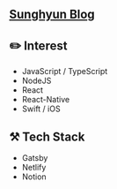 ## [Sunghyun Blog](blog.sunghyun.co)

## ✏️ Interest

- JavaScript / TypeScript
- NodeJS
- React
- React-Native
- Swift / iOS

## ⚒️ Tech Stack

- Gatsby
- Netlify
- Notion
